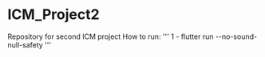 # ICM_Project2
Repository for second ICM project
How to run: 
'''
1 - flutter run --no-sound-null-safety 
'''

